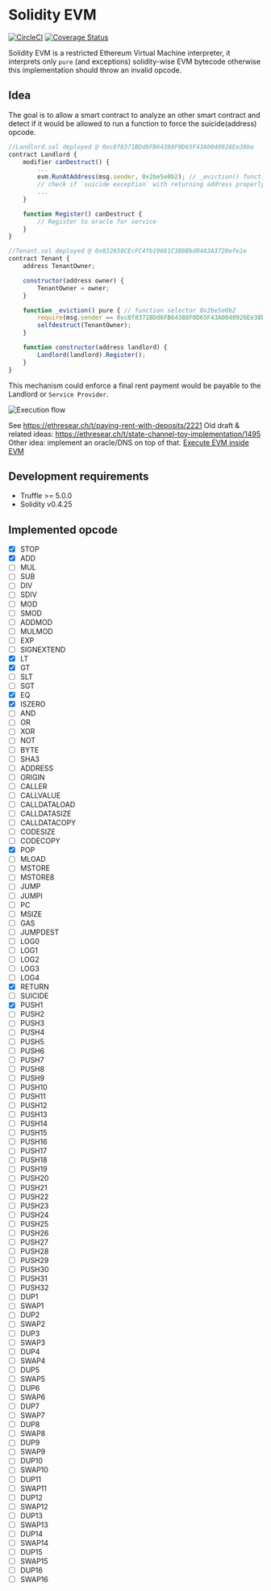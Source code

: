# Solidity EVM

[![CircleCI](https://circleci.com/gh/Magicking/solidity-evm/tree/master.svg?style=shield)](https://circleci.com/gh/Magicking/solidity-evm/tree/master)
[![Coverage Status](https://coveralls.io/repos/github/Magicking/solidity-evm/badge.svg?branch=master)](https://coveralls.io/github/Magicking/solidity-evm?branch=master)

Solidity EVM is a restricted Ethereum Virtual Machine interpreter, it
interprets only `pure` (and exceptions) solidity-wise EVM bytecode otherwise this implementation
should throw an invalid opcode.

## Idea

The goal is to allow a smart contract to analyze an other smart contract and
detect if it would be allowed to run a function to force the suicide(address)
opcode.

```javascript
//Landlord.sol deployed @ 0xc8f8371BDd6FB64388F0D65F43A0040926Ee38be
contract Landlord {
	modifier canDestruct() {
		...
		evm.RunAtAddress(msg.sender, 0x2be5e0b2); // _eviction() function selector
		// check if `suicide exception` with returning address properly set
		...
	}

	function Register() canDestruct {
		// Register to oracle for service
	}
}

//Tenant.sol deployed @ 0x832658CEcFC4fb19661C3B8Bbd04A3A3720efe1e
contract Tenant {
	address TenantOwner;

	constructor(address owner) {
		TenantOwner = owner;
	}

	function _eviction() pure { // function selector 0x2be5e0b2
		require(msg.sender == 0xc8f8371BDd6FB64388F0D65F43A0040926Ee38be); // TODO add way to use storage for this particular usage
		selfdestruct(TenantOwner);
	}

	function constructor(address landlord) {
		Landlord(landlord).Register();
	}
}

```

This mechanism could enforce a final rent payment would be payable to the Landlord or `Service Provider`.

![Execution flow](docs/diagram.svg)

See https://ethresear.ch/t/paying-rent-with-deposits/2221
Old draft & related ideas: https://ethresear.ch/t/state-channel-toy-implementation/1495
Other idea: implement an oracle/DNS on top of that.
[Execute EVM inside EVM](https://github.com/ethereum/EIPs/issues/726)

## Development requirements

 * Truffle >= 5.0.0
 * Solidity v0.4.25

## Implemented opcode

 - [x] STOP
 - [x] ADD
 - [ ] MUL
 - [ ] SUB
 - [ ] DIV
 - [ ] SDIV
 - [ ] MOD
 - [ ] SMOD
 - [ ] ADDMOD
 - [ ] MULMOD
 - [ ] EXP
 - [ ] SIGNEXTEND
 - [x] LT
 - [x] GT
 - [ ] SLT
 - [ ] SGT
 - [x] EQ
 - [x] ISZERO
 - [ ] AND
 - [ ] OR
 - [ ] XOR
 - [ ] NOT
 - [ ] BYTE
 - [ ] SHA3
 - [ ] ADDRESS
 - [ ] ORIGIN
 - [ ] CALLER
 - [ ] CALLVALUE
 - [ ] CALLDATALOAD
 - [ ] CALLDATASIZE
 - [ ] CALLDATACOPY
 - [ ] CODESIZE
 - [ ] CODECOPY
 - [x] POP
 - [ ] MLOAD
 - [ ] MSTORE
 - [ ] MSTORE8
 - [ ] JUMP
 - [ ] JUMPI
 - [ ] PC
 - [ ] MSIZE
 - [ ] GAS
 - [ ] JUMPDEST
 - [ ] LOG0
 - [ ] LOG1
 - [ ] LOG2
 - [ ] LOG3
 - [ ] LOG4
 - [x] RETURN
 - [ ] SUICIDE
 - [x] PUSH1
 - [ ] PUSH2
 - [ ] PUSH3
 - [ ] PUSH4
 - [ ] PUSH5
 - [ ] PUSH6
 - [ ] PUSH7
 - [ ] PUSH8
 - [ ] PUSH9
 - [ ] PUSH10
 - [ ] PUSH11
 - [ ] PUSH12
 - [ ] PUSH13
 - [ ] PUSH14
 - [ ] PUSH15
 - [ ] PUSH16
 - [ ] PUSH17
 - [ ] PUSH18
 - [ ] PUSH19
 - [ ] PUSH20
 - [ ] PUSH21
 - [ ] PUSH22
 - [ ] PUSH23
 - [ ] PUSH24
 - [ ] PUSH25
 - [ ] PUSH26
 - [ ] PUSH27
 - [ ] PUSH28
 - [ ] PUSH29
 - [ ] PUSH30
 - [ ] PUSH31
 - [ ] PUSH32
 - [ ] DUP1
 - [ ] SWAP1
 - [ ] DUP2
 - [ ] SWAP2
 - [ ] DUP3
 - [ ] SWAP3
 - [ ] DUP4
 - [ ] SWAP4
 - [ ] DUP5
 - [ ] SWAP5
 - [ ] DUP6
 - [ ] SWAP6
 - [ ] DUP7
 - [ ] SWAP7
 - [ ] DUP8
 - [ ] SWAP8
 - [ ] DUP9
 - [ ] SWAP9
 - [ ] DUP10
 - [ ] SWAP10
 - [ ] DUP11
 - [ ] SWAP11
 - [ ] DUP12
 - [ ] SWAP12
 - [ ] DUP13
 - [ ] SWAP13
 - [ ] DUP14
 - [ ] SWAP14
 - [ ] DUP15
 - [ ] SWAP15
 - [ ] DUP16
 - [ ] SWAP16

